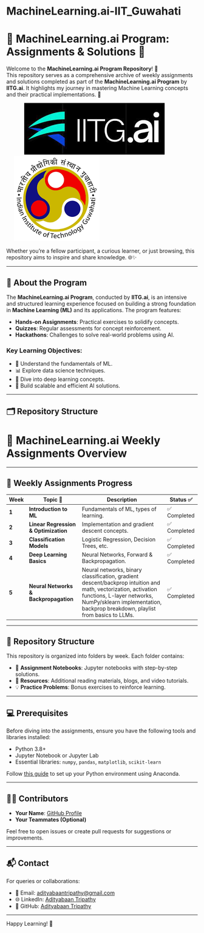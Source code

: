 # MachineLearning.ai-IIT_Guwahati

# 🌟 MachineLearning.ai Program: Assignments & Solutions 🌟

Welcome to the **MachineLearning.ai Program Repository**! 🎉  
This repository serves as a comprehensive archive of weekly assignments and solutions completed as part of the **MachineLearning.ai Program** by **IITG.ai**. It highlights my journey in mastering Machine Learning concepts and their practical implementations. 🚀  

&nbsp; &nbsp; &nbsp; &nbsp; &nbsp; &nbsp; ![Image Alt](https://github.com/Adityabaan/MachineLearning.ai-IIT_Guwahati/blob/1cc279e33e783325a7e1e5adac446441508330b9/images.jpeg) &nbsp; &nbsp; &nbsp; &nbsp; &nbsp; &nbsp; &nbsp; &nbsp; &nbsp; &nbsp; &nbsp; &nbsp; &nbsp; &nbsp;![Image Alt](https://github.com/Adityabaan/MachineLearning.ai-IIT_Guwahati/blob/1cc279e33e783325a7e1e5adac446441508330b9/images.png)


Whether you’re a fellow participant, a curious learner, or just browsing, this repository aims to inspire and share knowledge. 🌐✨  

---

## 📖 About the Program

The **MachineLearning.ai Program**, conducted by **IITG.ai**, is an intensive and structured learning experience focused on building a strong foundation in **Machine Learning (ML)** and its applications. The program features:  
- **Hands-on Assignments**: Practical exercises to solidify concepts.  
- **Quizzes**: Regular assessments for concept reinforcement.  
- **Hackathons**: Challenges to solve real-world problems using AI.  

### Key Learning Objectives:
- 🌟 Understand the fundamentals of ML.  
- 📊 Explore data science techniques.  
- 🧠 Dive into deep learning concepts.  
- 🚀 Build scalable and efficient AI solutions.  

---

## 🗂️ Repository Structure

# 📝 MachineLearning.ai Weekly Assignments Overview
---

## 📅 Weekly Assignments Progress

| **Week** | **Topic 📌**                   | **Description**                                       | **Status ✅**       |
|----------|--------------------------------|-------------------------------------------------------|---------------------|
| **1**    | **Introduction to ML**         | Fundamentals of ML, types of learning.                | ✅ Completed        |
| **2**    | **Linear Regression & Optimization** | Implementation and gradient descent concepts.         | ✅ Completed        |
| **3**    | **Classification Models**      | Logistic Regression, Decision Trees, etc.             | ✅ Completed      |
| **4**    | **Deep Learning Basics**       | Neural Networks, Forward & Backpropagation.           | ✅ Completed      |
| **5**    | **Neural Networks & Backpropagation**  | Neural networks, binary classification, gradient descent/backprop intuition and math, vectorization, activation functions, L-layer networks, NumPy/sklearn implementation, backprop breakdown, playlist from basics to LLMs. | ✅ Completed |

---

## 🔗 Repository Structure

This repository is organized into folders by week. Each folder contains:
- 📂 **Assignment Notebooks**: Jupyter notebooks with step-by-step solutions.
- 📄 **Resources**: Additional reading materials, blogs, and video tutorials.
- 💡 **Practice Problems**: Bonus exercises to reinforce learning.

---

## 💻 Prerequisites

Before diving into the assignments, ensure you have the following tools and libraries installed:
- Python 3.8+  
- Jupyter Notebook or Jupyter Lab  
- Essential libraries: `numpy`, `pandas`, `matplotlib`, `scikit-learn`  

Follow [this guide](https://www.anaconda.com/products/distribution) to set up your Python environment using Anaconda.

---

## 👨‍💻 Contributors

- **Your Name**: [GitHub Profile](https://github.com/yourusername)  
- **Your Teammates (Optional)**  

Feel free to open issues or create pull requests for suggestions or improvements.

---

## 📬 Contact

For queries or collaborations:
- 📧 Email: [adityabaantripathy@gmail.com](mailto:adityabaantripathy@gmail.com)  
- 🌐 LinkedIn: [Adityabaan Tripathy](https://www.linkedin.com/in/adityabaan-tripathy-6b245323b/)  
- 🐙 GitHub: [Adityabaan Tripathy](https://github.com/Adityabaan)  

---

Happy Learning! 🚀


